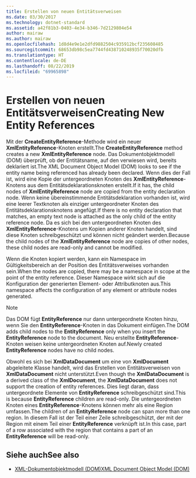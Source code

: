 ```yaml
---
title: Erstellen von neuen Entitätsverweisen
ms.date: 03/30/2017
ms.technology: dotnet-standard
ms.assetid: a42f81b3-0403-4e34-b346-7d2129804e54
author: mairaw
ms.author: mairaw
ms.openlocfilehash: 1d8d4e9e1e2dfd9882504c935912bcf235608485
ms.sourcegitcommit: 68653db98c5ea7744fd438710248935f70020dfb
ms.translationtype: HT
ms.contentlocale: de-DE
ms.lasthandoff: 08/22/2019
ms.locfileid: "69965898"
---
```

# <a name="creating-new-entity-references"></a><span data-ttu-id="2d642-102">Erstellen von neuen Entitätsverweisen</span><span class="sxs-lookup"><span data-stu-id="2d642-102">Creating New Entity References</span></span>
<span data-ttu-id="2d642-103">Mit der **CreateEntityReference**-Methode wird ein neuer **XmlEntityReference**-Knoten erstellt.</span><span class="sxs-lookup"><span data-stu-id="2d642-103">The **CreateEntityReference** method creates a new **XmlEntityReference** node.</span></span> <span data-ttu-id="2d642-104">Das Dokumentobjektmodell (DOM) überprüft, ob der Entitätsname, auf den verwiesen wird, bereits deklariert ist.</span><span class="sxs-lookup"><span data-stu-id="2d642-104">The XML Document Object Model (DOM) looks to see if the entity name being referenced has already been declared.</span></span> <span data-ttu-id="2d642-105">Wenn dies der Fall ist, wird eine Kopie der untergeordneten Knoten des **XmlEntityReference**-Knotens aus dem Entitätsdeklarationsknoten erstellt.</span><span class="sxs-lookup"><span data-stu-id="2d642-105">If it has, the child nodes of **XmlEntityReference** node are copied from the entity declaration node.</span></span> <span data-ttu-id="2d642-106">Wenn keine übereinstimmende Entitätsdeklaration vorhanden ist, wird eine leerer Textknoten als einziger untergeordneter Knoten des Entitätsdeklarationsknotens angefügt.</span><span class="sxs-lookup"><span data-stu-id="2d642-106">If there is no entity declaration that matches, an empty text node is attached as the only child of the entity reference node.</span></span> <span data-ttu-id="2d642-107">Da es sich bei den untergeordneten Knoten des **XmlEntityReference**-Knotens um Kopien anderer Knoten handelt, sind diese Knoten schreibgeschützt und können nicht geändert werden.</span><span class="sxs-lookup"><span data-stu-id="2d642-107">Because the child nodes of the **XmlEntityReference** node are copies of other nodes, these child nodes are read-only and cannot be modified.</span></span>  
  
 <span data-ttu-id="2d642-108">Wenn die Knoten kopiert werden, kann ein Namespace im Gültigkeitsbereich an der Position des Entitätsverweises vorhanden sein.</span><span class="sxs-lookup"><span data-stu-id="2d642-108">When the nodes are copied, there may be a namespace in scope at the point of the entity reference.</span></span> <span data-ttu-id="2d642-109">Dieser Namespace wirkt sich auf die Konfiguration der generierten Element- oder Attributknoten aus.</span><span class="sxs-lookup"><span data-stu-id="2d642-109">This namespace affects the configuration of any element or attribute nodes generated.</span></span>  
  
> [!NOTE]
> <span data-ttu-id="2d642-110">Das DOM fügt **EntityReference** nur dann untergeordnete Knoten hinzu, wenn Sie den **EntityReference**-Knoten in das Dokument einfügen.</span><span class="sxs-lookup"><span data-stu-id="2d642-110">The DOM adds child nodes to the **EntityReference** only when you insert the **EntityReference** node to the document.</span></span> <span data-ttu-id="2d642-111">Neu erstellte **EntityReference**-Knoten weisen keine untergeordneten Knoten auf.</span><span class="sxs-lookup"><span data-stu-id="2d642-111">Newly created **EntityReference** nodes have no child nodes.</span></span>  
  
 <span data-ttu-id="2d642-112">Obwohl es sich bei **XmlDataDocument** um eine von **XmlDocument** abgeleitete Klasse handelt, wird das Erstellen von Entitätsverweisen von **XmlDataDocument** nicht unterstützt.</span><span class="sxs-lookup"><span data-stu-id="2d642-112">Even though the **XmlDataDocument** is a derived class of the **XmlDocument**, the **XmlDataDocument** does not support the creation of entity references.</span></span> <span data-ttu-id="2d642-113">Dies liegt daran, dass untergeordnete Elemente von **EntityReference** schreibgeschützt sind.</span><span class="sxs-lookup"><span data-stu-id="2d642-113">This is because **EntityReference** children are read-only.</span></span> <span data-ttu-id="2d642-114">Die untergeordneten Knoten eines **EntityReference**-Knotens können mehr als eine Region umfassen.</span><span class="sxs-lookup"><span data-stu-id="2d642-114">The children of an **EntityReference** node can span more than one region.</span></span> <span data-ttu-id="2d642-115">In diesem Fall ist der Teil einer Zeile schreibgeschützt, der mit der Region mit einem Teil einer **EntityReference** verknüpft ist.</span><span class="sxs-lookup"><span data-stu-id="2d642-115">In this case, part of a row associated with the region that contains a part of an **EntityReference** will be read-only.</span></span>  
  
## <a name="see-also"></a><span data-ttu-id="2d642-116">Siehe auch</span><span class="sxs-lookup"><span data-stu-id="2d642-116">See also</span></span>

- [<span data-ttu-id="2d642-117">XML-Dokumentobjektmodell (DOM)</span><span class="sxs-lookup"><span data-stu-id="2d642-117">XML Document Object Model (DOM)</span></span>](../../../../docs/standard/data/xml/xml-document-object-model-dom.md)
